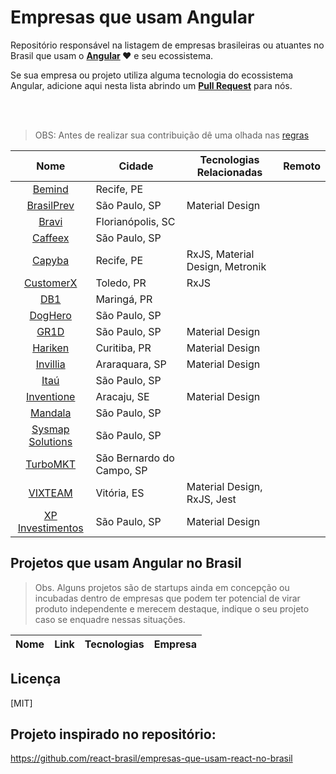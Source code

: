 # Empresas que usam Angular

Repositório responsável na listagem de empresas brasileiras ou atuantes no Brasil que usam o **[Angular](https://angular.io/) ❤** e seu ecossistema.

Se sua empresa ou projeto utiliza alguma tecnologia do ecossistema Angular, adicione aqui nesta lista abrindo um **[Pull Request](https://github.com/angularbrazil/empresas-que-usam-angular-no-brasil/pulls)** para nós.

<br/>
<br/>

> OBS: Antes de realizar sua contribuição dê uma olhada nas [regras](https://github.com/angularbrazil/empresas-que-usam-angular-no-brasil/blob/master/CONTRIBUTING.md)

Nome | Cidade | Tecnologias Relacionadas | Remoto
:------------: | ------------------------ | ------------ | ------------
[Bemind](https://sites.google.com/bemind.com.br/vagas/p%C3%A1gina-inicial/desenvolvedor-web-s%C3%AAnior?authuser=0) | Recife, PE |
[BrasilPrev](https://www1.brasilprev.com.br/) | São Paulo, SP | Material Design
[Bravi](https://bravi.com.br) | Florianópolis, SC |
[Caffeex](https://www.caffeex.com/) | São Paulo, SP |
[Capyba](https://www.capyba.com/) | Recife, PE | RxJS, Material Design, Metronik
[CustomerX](https://customerx.cx) | Toledo, PR | RxJS
[DB1](https://vagasdb1.recruiterbox.com/jobs/fk0j2cl/?utm_source=Social&utm_medium=linkedin) | Maringá, PR |
[DogHero](https://www.doghero.com.br) | São Paulo, SP |
[GR1D](https://gr1d.gupy.io/jobs/20879) | São Paulo, SP | Material Design
[Hariken](https://hariken.co/) | Curitiba, PR | Material Design
[Invillia](https://jobs.kenoby.com/invillia/job/desenvolvedor-front-end-pleno/5c6c17976409b74433f7869f) | Araraquara, SP | Material Design
[Itaú](https://github.com/frontendbr/vagas/issues/1838) | São Paulo, SP |
[Inventione](http://inventione.com.br/vagas) | Aracaju, SE | Material Design
[Mandala](https://www.mandalaclothing.com.br/) | São Paulo, SP | 
[Sysmap Solutions](http://sysmap.peoplenect.com/ats/external_applicant/?page=view_all_jobs) | São Paulo, SP |
[TurboMKT](https://www.turbomkt.com.br/carreiras/) | São Bernardo do Campo, SP |
[VIXTEAM](http://vixteam.com.br/) | Vitória, ES | Material Design, RxJS, Jest
[XP Investimentos](https://www.xpi.com.br/) | São Paulo, SP | Material Design

## Projetos que usam Angular no Brasil

> Obs. Alguns projetos são de startups ainda em concepção ou incubadas dentro de empresas que podem ter potencial de virar produto independente e merecem destaque, indique o seu projeto caso se enquadre nessas situações.

Nome | Link | Tecnologias | Empresa
------------ | ------- | ------------ | ------------


## Licença

[MIT]

## Projeto inspirado no repositório:

https://github.com/react-brasil/empresas-que-usam-react-no-brasil
